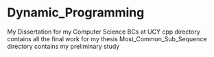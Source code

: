 # Dynamic_Programming
My Dissertation for my Computer Science BCs at UCY
cpp directory contains all the final work for my thesis
Most_Common_Sub_Sequence directory contains my preliminary study
